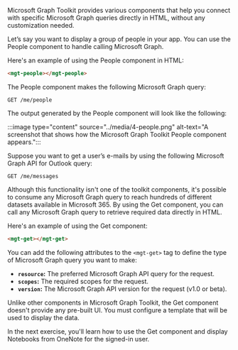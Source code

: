 Microsoft Graph Toolkit provides various components that help you connect with specific Microsoft Graph queries directly in HTML, without any customization needed. 

Let’s say you want to display a group of people in your app. You can use the People component to handle calling Microsoft Graph.

Here's an example of using the People component in HTML:
    
```html
<mgt-people></mgt-people>
```

The People component makes the following Microsoft Graph query:

```http
GET /me/people
```

The output generated by the People component will look like the following:

:::image type="content" source="../media/4-people.png" alt-text="A screenshot that shows how the Microsoft Graph Toolkit People component appears.":::

Suppose you want to get a user’s e-mails by using the following Microsoft Graph API for Outlook query: 

```http
GET /me/messages
```

Although this functionality isn't one of the toolkit components, it's possible to  consume any Microsoft Graph query to reach hundreds of different datasets available in Microsoft 365. By using the Get component, you can call any Microsoft Graph query to retrieve required data directly in HTML.

Here's an example of using the Get component: 
```html
<mgt-get></mgt-get>
```

You can add the following attributes to the `<mgt-get>` tag to define the type of Microsoft Graph query you want to make:

- **`resource`:** The preferred Microsoft Graph API query for the request.
- **`scopes`:** The required scopes for the request.
- **`version`:** The Microsoft Graph API version for the request (v1.0 or beta).

Unlike other components in Microsoft Graph Toolkit, the Get component doesn't provide any pre-built UI. You must configure a template that will be used to display the data.

In the next exercise, you'll learn how to use the Get component and display Notebooks from OneNote for the signed-in user.
